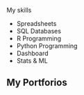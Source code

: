 My skills

- Spreadsheets
- SQL Databases
- R Programming
- Python Programming
- Dashboard
- Stats & ML

## My Portforios
